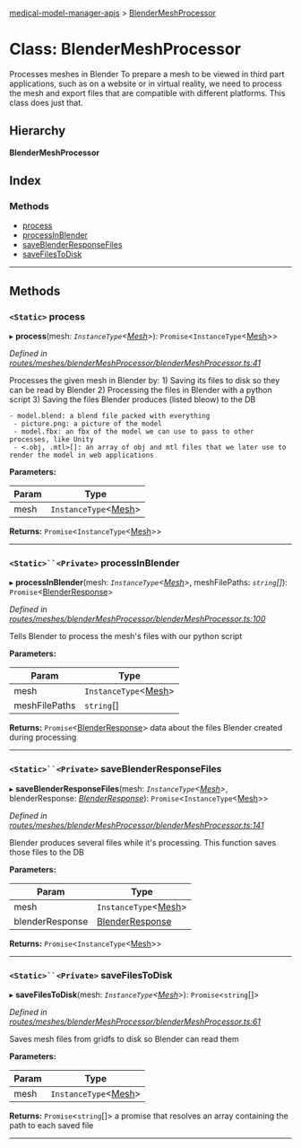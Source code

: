 [medical-model-manager-apis](../README.md) > [BlenderMeshProcessor](../classes/blendermeshprocessor.md)

# Class: BlenderMeshProcessor

Processes meshes in Blender To prepare a mesh to be viewed in third part applications, such as on a website or in virtual reality, we need to process the mesh and export files that are compatible with different platforms. This class does just that.

## Hierarchy

**BlenderMeshProcessor**

## Index

### Methods

* [process](blendermeshprocessor.md#process)
* [processInBlender](blendermeshprocessor.md#processinblender)
* [saveBlenderResponseFiles](blendermeshprocessor.md#saveblenderresponsefiles)
* [saveFilesToDisk](blendermeshprocessor.md#savefilestodisk)

---

## Methods

<a id="process"></a>

### `<Static>` process

▸ **process**(mesh: *`InstanceType`<[Mesh](mesh.md)>*): `Promise`<`InstanceType`<[Mesh](mesh.md)>>

*Defined in [routes/meshes/blenderMeshProcessor/blenderMeshProcessor.ts:41](https://github.com/drryanjames/medical-model-management-apis/blob/8ee5c63/src/routes/meshes/blenderMeshProcessor/blenderMeshProcessor.ts#L41)*

Processes the given mesh in Blender by: 1) Saving its files to disk so they can be read by Blender 2) Processing the files in Blender with a python script 3) Saving the files Blender produces (listed bleow) to the DB

```
- model.blend: a blend file packed with everything
 - picture.png: a picture of the model
 - model.fbx: an fbx of the model we can use to pass to other processes, like Unity
 - <.obj, .mtl>[]: an array of obj and mtl files that we later use to render the model in web applications
```

**Parameters:**

| Param | Type |
| ------ | ------ |
| mesh | `InstanceType`<[Mesh](mesh.md)> |

**Returns:** `Promise`<`InstanceType`<[Mesh](mesh.md)>>

___
<a id="processinblender"></a>

### `<Static>``<Private>` processInBlender

▸ **processInBlender**(mesh: *`InstanceType`<[Mesh](mesh.md)>*, meshFilePaths: *`string`[]*): `Promise`<[BlenderResponse](../interfaces/blenderresponse.md)>

*Defined in [routes/meshes/blenderMeshProcessor/blenderMeshProcessor.ts:100](https://github.com/drryanjames/medical-model-management-apis/blob/8ee5c63/src/routes/meshes/blenderMeshProcessor/blenderMeshProcessor.ts#L100)*

Tells Blender to process the mesh's files with our python script

**Parameters:**

| Param | Type |
| ------ | ------ |
| mesh | `InstanceType`<[Mesh](mesh.md)> |
| meshFilePaths | `string`[] |

**Returns:** `Promise`<[BlenderResponse](../interfaces/blenderresponse.md)>
data about the files Blender created during processing

___
<a id="saveblenderresponsefiles"></a>

### `<Static>``<Private>` saveBlenderResponseFiles

▸ **saveBlenderResponseFiles**(mesh: *`InstanceType`<[Mesh](mesh.md)>*, blenderResponse: *[BlenderResponse](../interfaces/blenderresponse.md)*): `Promise`<`InstanceType`<[Mesh](mesh.md)>>

*Defined in [routes/meshes/blenderMeshProcessor/blenderMeshProcessor.ts:141](https://github.com/drryanjames/medical-model-management-apis/blob/8ee5c63/src/routes/meshes/blenderMeshProcessor/blenderMeshProcessor.ts#L141)*

Blender produces several files while it's processing. This function saves those files to the DB

**Parameters:**

| Param | Type |
| ------ | ------ |
| mesh | `InstanceType`<[Mesh](mesh.md)> |
| blenderResponse | [BlenderResponse](../interfaces/blenderresponse.md) |

**Returns:** `Promise`<`InstanceType`<[Mesh](mesh.md)>>

___
<a id="savefilestodisk"></a>

### `<Static>``<Private>` saveFilesToDisk

▸ **saveFilesToDisk**(mesh: *`InstanceType`<[Mesh](mesh.md)>*): `Promise`<`string`[]>

*Defined in [routes/meshes/blenderMeshProcessor/blenderMeshProcessor.ts:61](https://github.com/drryanjames/medical-model-management-apis/blob/8ee5c63/src/routes/meshes/blenderMeshProcessor/blenderMeshProcessor.ts#L61)*

Saves mesh files from gridfs to disk so Blender can read them

**Parameters:**

| Param | Type |
| ------ | ------ |
| mesh | `InstanceType`<[Mesh](mesh.md)> |

**Returns:** `Promise`<`string`[]>
a promise that resolves an array containing the path to each saved file

___

